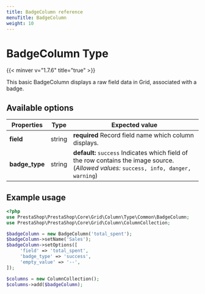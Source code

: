 ```yaml
---
title: BadgeColumn reference
menuTitle: BadgeColumn
weight: 10
---
```


# BadgeColumn Type
{{< minver v="1.7.6" title="true" >}}

This basic BadgeColumn displays a raw field data in Grid, associated with a badge.

## Available options

| Properties     | Type   | Expected value                                                                     |
| -------------- | ------ | ---------------------------------------------------------------------------------- |
| **field**      | string | **required** Record field name which column displays.                              |
| **badge_type** | string | **default:** `success` Indicates which field of the row contains the image source. (*Allowed values:* `success, info, danger, warning`) |

## Example usage

```php
<?php
use PrestaShop\PrestaShop\Core\Grid\Column\Type\Common\BadgeColumn;
use PrestaShop\PrestaShop\Core\Grid\Column\ColumnCollection;

$badgeColumn = new BadgeColumn('total_spent');
$badgeColumn->setName('Sales');
$badgeColumn->setOptions([
     'field' => 'total_spent',
     'badge_type' => 'success',
     'empty_value' => '--',
]);

$columns = new ColumnCollection();
$columns->add($badgeColumn);
```
